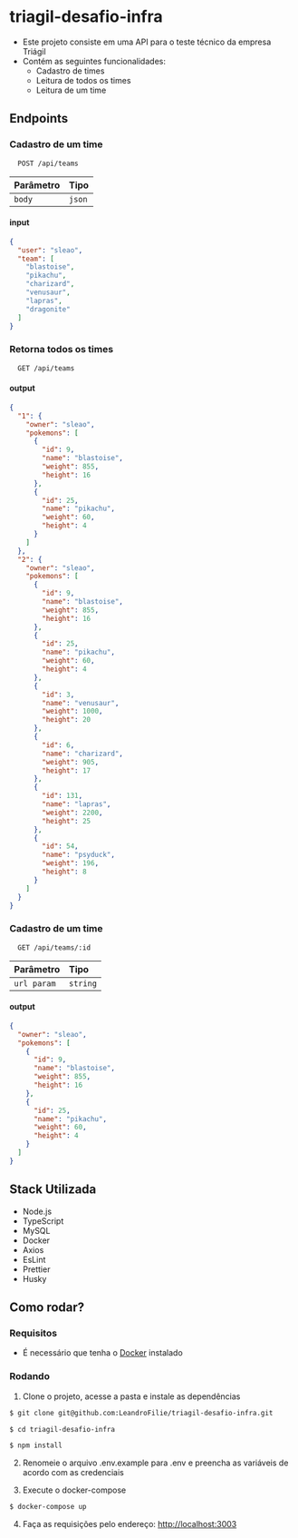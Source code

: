 # triagil-desafio-infra
- Este projeto consiste em uma API para o teste técnico da empresa Triágil
- Contém as seguintes funcionalidades:
  - Cadastro de times
  - Leitura de todos os times
  - Leitura de um time

## Endpoints
### Cadastro de um time
```
  POST /api/teams
```

| Parâmetro   | Tipo       |
| :---------- | :--------- |
| `body`      | `json` |

#### input
```json
{
  "user": "sleao",
  "team": [
    "blastoise",
    "pikachu",
    "charizard",
    "venusaur",
    "lapras",
    "dragonite"
  ]
}
```

### Retorna todos os times
```
  GET /api/teams
```

#### output
```json
{
  "1": {
    "owner": "sleao",
    "pokemons": [
      {
        "id": 9,
        "name": "blastoise",
        "weight": 855,
        "height": 16
      },
      {
        "id": 25,
        "name": "pikachu",
        "weight": 60,
        "height": 4
      }
    ]
  },
  "2": {
    "owner": "sleao",
    "pokemons": [
      {
        "id": 9,
        "name": "blastoise",
        "weight": 855,
        "height": 16
      },
      {
        "id": 25,
        "name": "pikachu",
        "weight": 60,
        "height": 4
      },
      {
        "id": 3,
        "name": "venusaur",
        "weight": 1000,
        "height": 20
      },
      {
        "id": 6,
        "name": "charizard",
        "weight": 905,
        "height": 17
      },
      {
        "id": 131,
        "name": "lapras",
        "weight": 2200,
        "height": 25
      },
      {
        "id": 54,
        "name": "psyduck",
        "weight": 196,
        "height": 8
      }
    ]
  }
}
```

### Cadastro de um time
```
  GET /api/teams/:id
```

| Parâmetro   | Tipo       |
| :---------- | :--------- |
| `url param`      | `string` |

#### output
```json
{
  "owner": "sleao",
  "pokemons": [
    {
      "id": 9,
      "name": "blastoise",
      "weight": 855,
      "height": 16
    },
    {
      "id": 25,
      "name": "pikachu",
      "weight": 60,
      "height": 4
    }
  ]
}
```

## Stack Utilizada
- Node.js
- TypeScript
- MySQL
- Docker
- Axios
- EsLint
- Prettier
- Husky

## Como rodar?
### Requisitos
- É necessário que tenha o [Docker](https://docs.docker.com/get-docker/) instalado

### Rodando
1. Clone o projeto, acesse a pasta e instale as dependências
```bash
$ git clone git@github.com:LeandroFilie/triagil-desafio-infra.git

$ cd triagil-desafio-infra

$ npm install
```

2. Renomeie o arquivo .env.example para .env e preencha as variáveis de acordo com as credenciais

3. Execute o docker-compose
```bash
$ docker-compose up
```

4. Faça as requisições pelo endereço: [http://localhost:3003](http://localhost:3003)

